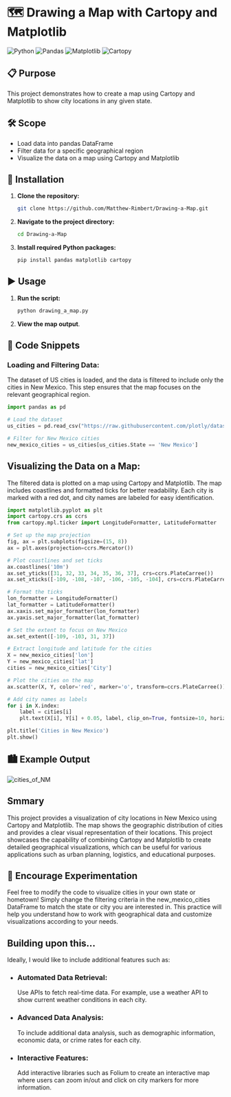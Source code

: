 # 🗺️ Drawing a Map with Cartopy and Matplotlib

![Python](https://img.shields.io/badge/Python-3.8+-blue.svg)
![Pandas](https://img.shields.io/badge/Pandas-1.3.0+-green.svg)
![Matplotlib](https://img.shields.io/badge/Matplotlib-3.4.2+-red.svg)
![Cartopy](https://img.shields.io/badge/Cartopy-0.19.0+-orange.svg)

## 📋 Purpose
This project demonstrates how to create a map using Cartopy and Matplotlib to show city locations in any given state.

## 🛠️ Scope
- Load data into pandas DataFrame
- Filter data for a specific geographical region
- Visualize the data on a map using Cartopy and Matplotlib

## 🚀 Installation
1. **Clone the repository:**
    ```bash
    git clone https://github.com/Matthew-Rimbert/Drawing-a-Map.git
    ```
2. **Navigate to the project directory:**
    ```bash
    cd Drawing-a-Map
    ```
3. **Install required Python packages:**
    ```bash
    pip install pandas matplotlib cartopy
    ```

## ▶️ Usage
1. **Run the script:**
    ```bash
    python drawing_a_map.py
    ```

2. **View the map output**.

## 🧩 Code Snippets

### Loading and Filtering Data:
The dataset of US cities is loaded, and the data is filtered to include only the cities in New Mexico. This step ensures that the map focuses on the relevant geographical region.
```python
import pandas as pd

# Load the dataset
us_cities = pd.read_csv("https://raw.githubusercontent.com/plotly/datasets/master/us-cities-top-1k.csv")

# Filter for New Mexico cities
new_mexico_cities = us_cities[us_cities.State == 'New Mexico']
```
## Visualizing the Data on a Map:
The filtered data is plotted on a map using Cartopy and Matplotlib. The map includes coastlines and formatted ticks for better readability. Each city is marked with a red dot, and city names are labeled for easy identification.
```python
import matplotlib.pyplot as plt
import cartopy.crs as ccrs
from cartopy.mpl.ticker import LongitudeFormatter, LatitudeFormatter

# Set up the map projection
fig, ax = plt.subplots(figsize=(15, 8))
ax = plt.axes(projection=ccrs.Mercator())

# Plot coastlines and set ticks
ax.coastlines('10m')
ax.set_yticks([31, 32, 33, 34, 35, 36, 37], crs=ccrs.PlateCarree())
ax.set_xticks([-109, -108, -107, -106, -105, -104], crs=ccrs.PlateCarree())

# Format the ticks
lon_formatter = LongitudeFormatter()
lat_formatter = LatitudeFormatter()
ax.xaxis.set_major_formatter(lon_formatter)
ax.yaxis.set_major_formatter(lat_formatter)

# Set the extent to focus on New Mexico
ax.set_extent([-109, -103, 31, 37])

# Extract longitude and latitude for the cities
X = new_mexico_cities['lon']
Y = new_mexico_cities['lat']
cities = new_mexico_cities['City']

# Plot the cities on the map
ax.scatter(X, Y, color='red', marker='o', transform=ccrs.PlateCarree())

# Add city names as labels
for i in X.index:
    label = cities[i]
    plt.text(X[i], Y[i] + 0.05, label, clip_on=True, fontsize=10, horizontalalignment='center', transform=ccrs.Geodetic())

plt.title('Cities in New Mexico')
plt.show()
```
## 🏙️ Example Output
![cities_of_NM](https://github.com/user-attachments/assets/1b893908-277e-4c62-a576-7f8e53ecc4be)


## Smmary
This project provides a visualization of city locations in New Mexico using Cartopy and Matplotlib. The map shows the geographic distribution of cities and provides a clear visual representation of their locations. This project showcases the capability of combining Cartopy and Matplotlib to create detailed geographical visualizations, which can be useful for various applications such as urban planning, logistics, and educational purposes.

## 🌟 Encourage Experimentation
Feel free to modify the code to visualize cities in your own state or hometown! Simply change the filtering criteria in the new_mexico_cities DataFrame to match the state or city you are interested in. This practice will help you understand how to work with geographical data and customize visualizations according to your needs.

## Building upon this...
Ideally, I would like to include additional features such as:
- ### Automated Data Retrieval:
   Use APIs to fetch real-time data. For example, use a weather API to show current weather conditions in each city.
- ### Advanced Data Analysis:
  To include additional data analysis, such as demographic information, economic data, or crime rates for each city.
- ### Interactive Features:
  Add interactive libraries such as Folium to create an interactive map where users can zoom in/out and click on city markers for more information.

